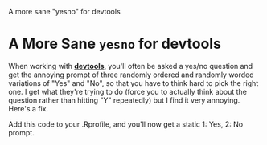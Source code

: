 A more sane "yesno" for devtools
# A More Sane `yesno` for **devtools**

When working with [**devtools**](https://devtools.r-lib.org/), you'll often be
asked a yes/no question and get the annoying prompt of three randomly ordered
and randomly worded variations of "Yes" and "No", so that you have to think hard
to pick the right one. I get what they're trying to do (force you to actually
think about the question rather than hitting "Y" repeatedly) but I find it very
annoying. Here's a fix.

Add this code to your .Rprofile, and you'll now get a static 1: Yes, 2: No
prompt.

<script src="https://gist.github.com/josherrickson/17c9edbd5d4f820d65455ba4ff46e6d0.js"></script>
